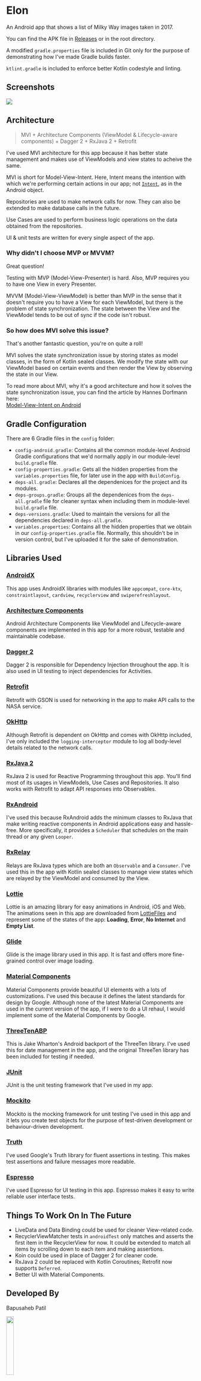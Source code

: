 
# Elon

An Android app that shows a list of Milky Way images taken in 2017.

You can find the APK file in [Releases](https://github.com/bapspatil/Elon/releases) or in the root directory.

A modified `gradle.properties` file is included in Git only for the purpose of demonstrating how I've made Gradle builds faster.

`ktlint.gradle` is included to enforce better Kotlin codestyle and linting.

## Screenshots

<img src="./art/screens_all.png">

## Architecture

> MVI + Architecture Components (ViewModel & Lifecycle-aware components) + Dagger 2 + RxJava 2 + Retrofit

I've used MVI architecture for this app because it has better state management and makes use of ViewModels and view states to acheive the same.

MVI is short for Model-View-Intent. Here, Intent means the intention with which we're performing certain actions in our app; not [`Intent`](https://developer.android.com/reference/android/content/Intent), as in the Android object.

Repositories are used to make network calls for now. They can also be extended to make database calls in the future.

Use Cases are used to perform business logic operations on the data obtained from the repositories.

UI & unit tests are written for every single aspect of the app.

### Why didn't I choose MVP or MVVM?

Great question!

Testing with MVP (Model-View-Presenter) is hard. Also, MVP requires you to have one View in every Presenter.

MVVM (Model-View-ViewModel) is better than MVP in the sense that it doesn't require you to have a View for each ViewModel, but there is the problem of state synchronization. The state between the View and the ViewModel tends to be out of sync if the code isn't robust.

### So how does MVI solve this issue?

That's another fantastic question, you're on quite a roll! 

MVI solves the state synchronization issue by storing states as model classes, in the form of Kotlin sealed classes. We modify the state with our ViewModel based on certain events and then render the View by observing the state in our View.

To read more about MVI, why it's a good architecture and how it solves the state synchronization issue, you can find the article by Hannes Dorfmann here: <br>
[Model-View-Intent on Android](http://hannesdorfmann.com/android/model-view-intent)

## Gradle Configuration

There are 6 Gradle files in the `config` folder:

* `config-android.gradle`: Contains all the common module-level Android Gradle configurations that we'd normally apply in our module-level `build.gradle` file.
* `config-properties.gradle`: Gets all the hidden properties from the `variables.properties` file, for later use in the app with `BuildConfig`.
* `deps-all.gradle`: Declares all the dependenices for the project and its modules.
* `deps-groups.gradle`: Groups all the dependenices from the `deps-all.gradle` file for cleaner syntax when including them in module-level `build.gradle` file.
* `deps-versions.gradle`: Used to maintain the versions for all the dependencies declared in `deps-all.gradle`.
* `variables.properties`: Contains all the hidden properties that we obtain in our `config-properties.gradle` file. Normally, this shouldn't be in version control, but I've uploaded it for the sake of demonstration.

## Libraries Used

### [AndroidX](https://developer.android.com/jetpack/androidx/)

This app uses AndroidX libraries with modules like `appcompat`, `core-ktx`, `constraintlayout`, `cardview`, `recyclerview` and `swiperefreshlayout`.

### [Architecture Components](https://developer.android.com/topic/libraries/architecture)

Android Architecture Components like ViewModel and Lifecycle-aware components are implemented in this app for a more robust, testable and maintainable codebase.

### [Dagger 2](http://dagger.dev)

Dagger 2 is responsible for Dependency Injection throughout the app. It is also used in UI testing to inject dependencies for Activities.

### [Retrofit](https://github.com/square/retrofit)

Retrofit with GSON is used for networking in the app to make API calls to the NASA service.

### [OkHttp](https://square.github.io/okhttp/)

Although Retrofit is dependent on OkHttp and comes with OkHttp included, I've only included the `logging-interceptor` module to log all body-level details related to the network calls.

### [RxJava 2](https://github.com/ReactiveX/RxJava)

RxJava 2 is used for Reactive Programming throughout this app. You'll find most of its usages in ViewModels, Use Cases and Repositories. It also works with Retrofit to adapt API responses into Observables.

### [RxAndroid](https://github.com/ReactiveX/RxAndroid)

I've used this because RxAndroid adds the minimum classes to RxJava that make writing reactive components in Android applications easy and hassle-free. More specifically, it provides a `Scheduler` that schedules on the main thread or any given `Looper`.

### [RxRelay](https://github.com/JakeWharton/RxRelay)

Relays are RxJava types which are both an `Observable` and a `Consumer`. I've used this in the app with Kotlin sealed classes to manage view states which are relayed by the ViewModel and consumed by the View.

### [Lottie](https://github.com/airbnb/lottie-android/)

Lottie is an amazing library for easy animations in Android, iOS and Web. The animations seen in this app are downloaded from [LottieFiles](https://lottiefiles.com/) and represent some of the states of the app: **Loading**, **Error**, **No Internet** and **Empty List**.

### [Glide](https://github.com/bumptech/glide)

Glide is the image library used in this app. It is fast and offers more fine-grained control over image loading.

### [Material Components](https://material.io/develop/android/)

Material Components provide beautiful UI elements with a lots of customizations. I've used this because it defines the latest standards for design by Google. Although none of the latest Material Components are used in the current version of the app, if I were to do a UI rehaul, I would implement some of the Material Components by Google.

### [ThreeTenABP](https://github.com/JakeWharton/ThreeTenABP)

This is Jake Wharton's Android backport of the ThreeTen library. I've used this for date management in the app, and the original ThreeTen library has been included for testing if needed.

### [JUnit](https://junit.org/junit4/)

JUnit is the unit testing framework that I've used in my app.

### [Mockito](https://site.mockito.org/)

Mockito is the mocking framework for unit testing I've used in this app and it lets you create test objects for the purpose of test-driven development or behaviour-driven development.

### [Truth](https://github.com/google/truth)

I've used Google's Truth library for fluent assertions in testing. This makes test assertions and failure messages more readable.

### [Espresso](https://developer.android.com/training/testing/espresso)

I've used Espresso for UI testing in this app. Espresso makes it easy to write reliable user interface tests.

## Things To Work On In The Future

* LiveData and Data Binding could be used for cleaner View-related code.
* RecyclerViewMatcher tests in `androidTest` only matches and asserts the first item in the RecyclerView for now. It could be extended to match all items by scrolling down to each item and making assertions.
* Koin could be used in place of Dagger 2 for cleaner code.
* RxJava 2 could be replaced with Kotlin Coroutines; Retrofit now supports `Deferred`.
* Better UI with Material Components.

## Developed By

Bapusaheb Patil

<img src="https://github.com/bapspatil.png" width="20%">

[bapspatil.com](https://bapspatil.com)

## License

    Copyright 2019 Bapusaheb Patil

    Licensed under the Apache License, Version 2.0 (the "License");
    you may not use this file except in compliance with the License.
    You may obtain a copy of the License at

        http://www.apache.org/licenses/LICENSE-2.0

    Unless required by applicable law or agreed to in writing, software
    distributed under the License is distributed on an "AS IS" BASIS,
    WITHOUT WARRANTIES OR CONDITIONS OF ANY KIND, either express or implied.
    See the License for the specific language governing permissions and
    limitations under the License.
